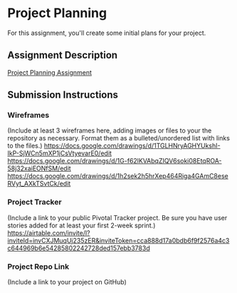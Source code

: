 # Project Planning
For this assignment, you'll create some initial plans for your project.

## Assignment Description
[Project Planning Assignment](https://education.launchcode.org/liftoff/assignments/planning/)

## Submission Instructions

### Wireframes

(Include at least 3 wireframes here, adding images or files to your the repository as necessary. Format them as a bulleted/unordered list with links to the files.)
https://docs.google.com/drawings/d/1TGLHNryAGHYUkshI-IkP-SjWCn5mXP1jCsVtyevarE0/edit
https://docs.google.com/drawings/d/1G-f62lKVAbqZIQV6soki08EtqROA-58j32xaiEONfSM/edit
https://docs.google.com/drawings/d/1h2sek2h5hrXep464Riga4GAmC8eseRVyt_AXkTSvtCk/edit

### Project Tracker

(Include a link to your public Pivotal Tracker project. Be sure you have user stories added for at least your first 2-week sprint.)
https://airtable.com/invite/l?inviteId=invCXJMuqUj235zER&inviteToken=cca888d17a0bdb6f9f2576a4c3c644969b6e54285802242728ded157ebb3783d

### Project Repo Link

(Include a link to your project on GitHub)

